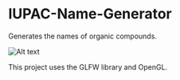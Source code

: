 # IUPAC-Name-Generator
Generates the names of organic compounds.

![Alt text](https://cloud.githubusercontent.com/assets/12662877/12207021/0ade4014-b64d-11e5-927d-7e56407cd60e.png "IUPAC Name Generator")

This project uses the GLFW library and OpenGL.
